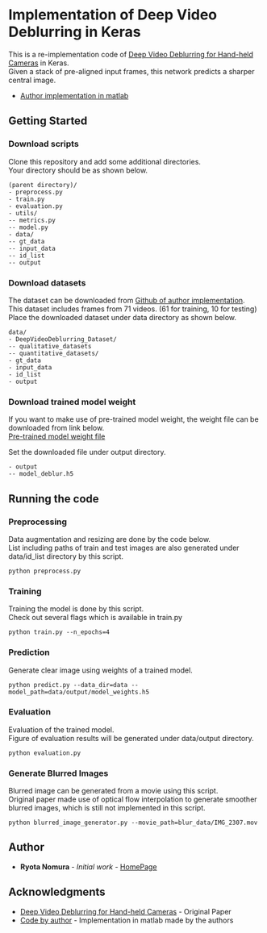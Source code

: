 # Implementation of Deep Video Deblurring in Keras

This is a re-implementation code of [Deep Video Deblurring for Hand-held Cameras](https://openaccess.thecvf.com/content_cvpr_2017/papers/Su_Deep_Video_Deblurring_CVPR_2017_paper.pdf) in Keras.  
Given a stack of pre-aligned input frames, this network predicts a sharper central image.  
* [Author implementation in matlab](https://github.com/shuochsu/DeepVideoDeblurring)

## Getting Started

### Download scripts

Clone this repository and add some additional directories.  
Your directory should be as shown below. 

```
(parent directory)/
- preprocess.py
- train.py
- evaluation.py
- utils/
-- metrics.py
-- model.py
- data/
-- gt_data
-- input_data
-- id_list
-- output
```

### Download datasets

The dataset can be downloaded from [Github of author implementation](https://github.com/shuochsu/DeepVideoDeblurring).  
This dataset includes frames from 71 videos. (61 for training, 10 for testing)  
Place the downloaded dataset under data directory as shown below.  

```
data/
- DeepVideoDeblurring_Dataset/
-- qualitative_datasets
-- quantitative_datasets/
- gt_data
- input_data
- id_list
- output
```

### Download trained model weight

If you want to make use of pre-trained model weight, the weight file can be downloaded from link below.  
[Pre-trained model weight file](https://drive.google.com/file/d/1P7vijviZzYRQYntlJY6D8g_9gN5wetXA/view?usp=sharing)  

Set the downloaded file under output directory.  
```
- output
-- model_deblur.h5
```

## Running the code

### Preprocessing

Data augmentation and resizing are done by the code below.  
List including paths of train and test images are also generated under data/id_list directory by this script.  

```
python preprocess.py
```

### Training

Training the model is done by this script.  
Check out several flags which is available in train.py  

```
python train.py --n_epochs=4 
```

### Prediction

Generate clear image using weights of a trained model.  

```
python predict.py --data_dir=data --model_path=data/output/model_weights.h5
```

### Evaluation

Evaluation of the trained model.  
Figure of evaluation results will be generated under data/output directory.  

```
python evaluation.py
```

### Generate Blurred Images

Blurred image can be generated from a movie using this script.  
Original paper made use of optical flow interpolation to generate smoother blurred images, which is still not implemented in this script.

```
python blurred_image_generator.py --movie_path=blur_data/IMG_2307.mov
```

## Author

* **Ryota Nomura** - *Initial work* - [HomePage](https://ryota765.github.io/)


## Acknowledgments

* [Deep Video Deblurring for Hand-held Cameras](https://openaccess.thecvf.com/content_cvpr_2017/papers/Su_Deep_Video_Deblurring_CVPR_2017_paper.pdf) - Original Paper
* [Code by author](https://github.com/shuochsu/DeepVideoDeblurring) - Implementation in matlab made by the authors

